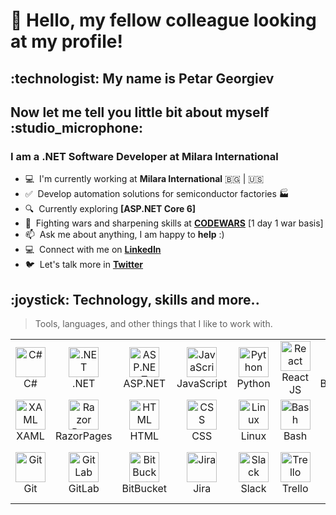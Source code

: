<h1 align="left">👋 Hello, my fellow colleague looking at my profile!</h1>
<h2 align="left">:technologist: My name is Petar Georgiev</h2>
<h2 align="left">Now let me tell you little bit about myself :studio_microphone:</h2>
<h3 align="left">I am a .NET Software Developer at Milara International </h3>

- :computer: &nbsp;I'm currently working at **Milara International** :bulgaria: | :us:
- :white_check_mark: &nbsp;Develop automation solutions for semiconductor factories :factory:
- :mag: &nbsp;Currently exploring **[ASP.NET Core 6]**
- :person_fencing: &nbsp;Fighting wars and sharpening skills at **[CODEWARS]** [1 day 1 war basis] 
- :mailbox: &nbsp;Ask me about anything, I am happy to **help** :)
- :computer: &nbsp;Connect with me on **[LinkedIn]**
- :bird: &nbsp;Let's talk more in **[Twitter]**

<h2 align="left" id="pgeorgiev-tech">:joystick: Technology, skills and more.. </h2>


> Tools, languages, and other things that I like to work with.
<table align="center">
  <tr>
  <td align="center" width="96">
      <a href="#pgeorgiev-tech">
        <img src="https://cdn.cdnlogo.com/logos/c/27/c.svg" width="48" height="48" alt="C#" />
      </a>
      <br>C#
    </td>
    <td align="center" width="96">
      <a href="#pgeorgiev-tech">
        <img src="https://avatars.githubusercontent.com/u/9141961?s=200&v=4" width="48" height="48" alt=".NET" />
      </a>
      <br>.NET
    </td>
    <td align="center" width="96">
      <a href="#pgeorgiev-tech">
        <img src="https://logodix.com/logo/1796970.png" width="48" height="48" alt="ASP.NET" />
      </a>
      <br>ASP.NET
    </td>
    <td align="center" width="96">
      <a href="#pgeorgiev-tech">
        <img src="https://upload.wikimedia.org/wikipedia/commons/thumb/9/99/Unofficial_JavaScript_logo_2.svg/1024px-Unofficial_JavaScript_logo_2.svg.png" width="48" height="48" alt="JavaScript" />
      </a>
      <br>JavaScript
    </td>
    <td align="center" width="96">
      <a href="#pgeorgiev-tech">
        <img src="https://upload.wikimedia.org/wikipedia/commons/thumb/c/c3/Python-logo-notext.svg/1200px-Python-logo-notext.svg.png" width="48" height="48" alt="Python" />
      </a>
      <br>Python
    </td>
    <td align="center" width="96">
      <a href="#pgeorgiev-tech">
        <img src="https://brandlogos.net/wp-content/uploads/2020/09/react-logo.png" width="48" height="48" alt="React" />
      </a>
      <br>React JS
    </td>
    <td align="center" width="96">
      <a href="#pgeorgiev-tech">
        <img src="https://cdn.worldvectorlogo.com/logos/bootstrap-4.svg" width="48" height="48" alt="Bootstrap" />
      </a>
      <br>Bootstrap
    </td>
    <td align="center" width="96">
      <a href="#pgeorgiev-tech">
        <img src="https://cdn.icon-icons.com/icons2/2415/PNG/512/jquery_plain_wordmark_logo_icon_146445.png" width="48" height="48" alt="jQuery" />
      </a>
      <br>jQuery
    </td>
   
  </tr>
  
  <tr>
    <td align="center" width="96">
      <a href="#pgeorgiev-tech" >
        <img src="https://user-images.githubusercontent.com/7389110/64734982-9428ad00-d4df-11e9-8677-63c6c19f141b.png" width="48" height="48" alt="XAML" />
      </a>
      <br>XAML
    </td>
    <td align="center" width="96">
      <a href="#pgeorgiev-tech" >
        <img src="https://codeopinion.com/wp-content/uploads/2018/07/Bitmap-MEDIUM_ASP.NET-Core-Logo_2colors_Square_RGB.png" width="48" height="48" alt="Razor Pages" />
      </a>
      <br>RazorPages
    </td>
    <td align="center" width="96">
      <a href="#pgeorgiev-tech" >
        <img src="https://upload.wikimedia.org/wikipedia/commons/thumb/6/61/HTML5_logo_and_wordmark.svg/512px-HTML5_logo_and_wordmark.svg.png" width="48" height="48" alt="HTML" />
      </a>
      <br>HTML
    </td>
    <td align="center" width="96">
      <a href="#pgeorgiev-tech" >
        <img src="https://upload.wikimedia.org/wikipedia/commons/thumb/6/62/CSS3_logo.svg/512px-CSS3_logo.svg.png" width="48" height="48" alt="CSS" />
      </a>
      <br>CSS
    </td>
    <td align="center" width="96">
      <a href="#pgeorgiev-tech" >
        <img src="https://camo.githubusercontent.com/d7574156c7a1844d3c2907bae0e76254cca759290c08e08a6ef2bd7543c8c0ca/68747470733a2f2f692e6962622e636f2f737331374b47302f63376238313133323437666563643833626439623565643562643366333464352d72656d6f766562672d707265766965772e706e67" width="48" height="48" alt="Linux" />
      </a>
      <br>Linux
    </td>
    <td align="center" width="96">
      <a href="#pgeorgiev-tech">
        <img src="https://bashlogo.com/img/symbol/png/full_colored_dark.png" width="48" height="48" alt="Bash" />
      </a>
      <br>Bash
    </td>
    <td align="center" width="96">
      <a href="#pgeorgiev-tech">
        <img src="https://iconape.com/wp-content/png_logo_vector/cib-flask.png" width="48" height="48" alt="Flask" />
      </a>
      <br>Flask
    </td>
    <td align="center" width="96">
      <a href="#pgeorgiev-tech">
        <img src="https://lh4.googleusercontent.com/-6gf_yd529XI/T4YAnmVXdZI/AAAAAAAAAMM/ynE72aTC8kA/s256/AutoIt%2520Icon%2520Template.png" width="48" height="48" alt="Flask" />
      </a>
      <br>AutoIt
    </td>
  </tr>
   <tr>
    <td align="center" width="96">
      <a href="#pgeorgiev-tech" >
        <img src="https://upload.wikimedia.org/wikipedia/commons/thumb/3/3f/Git_icon.svg/1200px-Git_icon.svg.png" width="48" height="48" alt="Git" />
      </a>
      <br>Git
    </td>
    <td align="center" width="96">
      <a href="#pgeorgiev-tech" >
        <img src="https://cdn.icon-icons.com/icons2/2415/PNG/512/gitlab_original_logo_icon_146503.png" width="48" height="48" alt="GitLab" />
      </a>
      <br>GitLab
    </td>
    <td align="center" width="96">
      <a href="#pgeorgiev-tech" >
        <img src="https://cdn.worldvectorlogo.com/logos/bitbucket-icon.svg" width="48" height="48" alt="BitBucket" />
      </a>
      <br>BitBucket
    </td>
    <td align="center" width="96">
      <a href="#pgeorgiev-tech" >
        <img src="https://cdn.worldvectorlogo.com/logos/jira-1.svg" width="48" height="48" alt="Jira" />
      </a>
      <br>Jira
    </td>
    <td align="center" width="96">
      <a href="#pgeorgiev-tech" >
        <img src="https://exchange.icinga.com/seffparker/icinga2-slack-notification/logo" width="48" height="48" alt="Slack" />
        </a>
      <br>Slack
    </td>
    <td align="center" width="96">
      <a href="#pgeorgiev-tech" >
        <img src="https://cdn.worldvectorlogo.com/logos/trello.svg" width="48" height="48" alt="Trello" />
      </a>
      <br>Trello
    </td>
    <td align="center" width="96">
      <a href="#pgeorgiev-tech" >
        <img src="https://upload.wikimedia.org/wikipedia/commons/4/45/Notion_app_logo.png" width="48" height="48" alt="Notion" />
      </a>
      <br>Notion
    </td>
    <td align="center" width="96"> 
      <a href="#pgeorgiev-tech" >
        <img src="https://cloud.githubusercontent.com/assets/2475572/4743290/2dcf20cc-5a26-11e4-89fb-62b861e5b29c.png" width="48" height="48" alt="Code Wars" />
      </a>
      <br>Code Wars
    </td>
  </tr>
    
</table>

[linkedin]: https://twitter.com/pgeorgiev4 "LinkedIn"
[twitter]: https://twitter.com/pgeorgiev4 "Twitter"
[codewars]: https://www.codewars.com/ "CodeWars"
<!---
ptangra/ptangra is a ✨ special ✨ repository because its `README.md` (this file) appears on your GitHub profile.
You can click the Preview link to take a look at your changes.
--->

